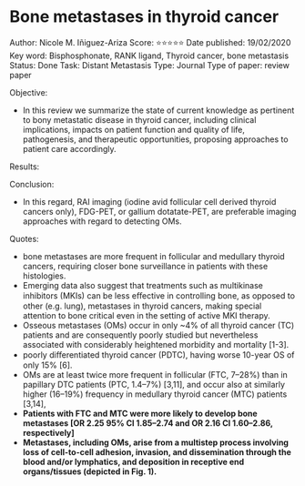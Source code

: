 # Bone metastases in thyroid cancer

Author: Nicole M. Iñiguez-Ariza
Score: ⭐️⭐️⭐️⭐️⭐️
Date published: 19/02/2020
Key word: Bisphosphonate, RANK ligand, Thyroid cancer, bone metastasis
Status: Done
Task: Distant Metastasis
Type: Journal
Type of paper: review paper

Objective:

- In this review we summarize the state of current knowledge as pertinent to bony metastatic disease in thyroid cancer, including clinical implications, impacts on patient function and quality of life, pathogenesis, and therapeutic opportunities, proposing approaches to patient care accordingly.

Results:

Conclusion:

- In this regard, RAI imaging (iodine avid follicular cell derived thyroid cancers only), FDG-PET, or gallium dotatate-PET, are preferable imaging approaches with regard to detecting OMs.

Quotes:

- bone metastases are more frequent in follicular and medullary thyroid cancers, requiring closer bone surveillance in patients with these histologies.
- Emerging data also suggest that treatments such as multikinase inhibitors (MKIs) can be less eﬀective in controlling bone, as opposed to other (e.g. lung), metastases in thyroid cancers, making special attention to bone critical even in the setting of active MKI therapy.
- Osseous metastases (OMs) occur in only ~4% of all thyroid cancer (TC) patients and are consequently poorly studied but nevertheless associated with considerably heightened morbidity and mortality [1-3].
- poorly diﬀerentiated thyroid cancer (PDTC), having worse 10-year OS of only 15% [6].
- OMs are at least twice more frequent in follicular (FTC, 7–28%) than in papillary DTC patients (PTC, 1.4–7%) [3,11], and occur also at similarly higher (16–19%) frequency in medullary thyroid cancer (MTC) patients [3,14],
- **Patients with FTC and MTC were more likely to develop bone metastases [OR 2.25 95% CI 1.85–2.74 and OR 2.16 CI 1.60–2.86, respectively]**
- **Metastases, including OMs, arise from a multistep process involving loss of cell-to-cell adhesion, invasion, and dissemination through the blood and/or lymphatics, and deposition in receptive end organs/tissues (depicted in Fig. 1).**